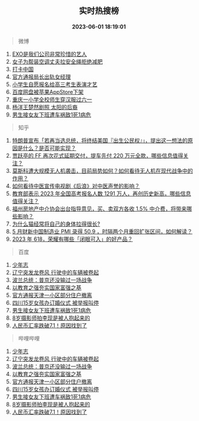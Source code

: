 <div align="center"><h2>实时热搜榜</h2><h4>2023-06-01 18:19:01</h4></div>

> 微博  

1. [EXO是我们公司非常珍惜的艺人](https://s.weibo.com/weibo?q=%23EXO%E6%98%AF%E6%88%91%E4%BB%AC%E5%85%AC%E5%8F%B8%E9%9D%9E%E5%B8%B8%E7%8F%8D%E6%83%9C%E7%9A%84%E8%89%BA%E4%BA%BA%23&t=31&band_rank=1&Refer=top)<br />
2. [女子为帮装空调丈夫拉安全绳拒绝减肥](https://s.weibo.com/weibo?q=%23%E5%A5%B3%E5%AD%90%E4%B8%BA%E5%B8%AE%E8%A3%85%E7%A9%BA%E8%B0%83%E4%B8%88%E5%A4%AB%E6%8B%89%E5%AE%89%E5%85%A8%E7%BB%B3%E6%8B%92%E7%BB%9D%E5%87%8F%E8%82%A5%23&t=31&band_rank=2&Refer=top)<br />
3. [打卡中国](https://s.weibo.com/weibo?q=%23%E6%89%93%E5%8D%A1%E4%B8%AD%E5%9B%BD%23&t=31&band_rank=3&Refer=top)<br />
4. [官方通报局长出轨女经理](https://s.weibo.com/weibo?q=%23%E5%AE%98%E6%96%B9%E9%80%9A%E6%8A%A5%E5%B1%80%E9%95%BF%E5%87%BA%E8%BD%A8%E5%A5%B3%E7%BB%8F%E7%90%86%23&t=31&band_rank=4&Refer=top)<br />
5. [小学生自愿报名给高三考生表演才艺](https://s.weibo.com/weibo?q=%23%E5%B0%8F%E5%AD%A6%E7%94%9F%E8%87%AA%E6%84%BF%E6%8A%A5%E5%90%8D%E7%BB%99%E9%AB%98%E4%B8%89%E8%80%83%E7%94%9F%E8%A1%A8%E6%BC%94%E6%89%8D%E8%89%BA%23&t=31&band_rank=5&Refer=top)<br />
6. [百度网盘被苹果AppStore下架](https://s.weibo.com/weibo?q=%23%E7%99%BE%E5%BA%A6%E7%BD%91%E7%9B%98%E8%A2%AB%E8%8B%B9%E6%9E%9CAppStore%E4%B8%8B%E6%9E%B6%23&t=31&band_rank=6&Refer=top)<br />
7. [重庆一小学全校师生穿汉服过六一](https://s.weibo.com/weibo?q=%23%E9%87%8D%E5%BA%86%E4%B8%80%E5%B0%8F%E5%AD%A6%E5%85%A8%E6%A0%A1%E5%B8%88%E7%94%9F%E7%A9%BF%E6%B1%89%E6%9C%8D%E8%BF%87%E5%85%AD%E4%B8%80%23&t=31&band_rank=7&Refer=top)<br />
8. [杨洋王楚然剧照 太阳的后裔](https://s.weibo.com/weibo?q=%E6%9D%A8%E6%B4%8B%E7%8E%8B%E6%A5%9A%E7%84%B6%E5%89%A7%E7%85%A7%20%E5%A4%AA%E9%98%B3%E7%9A%84%E5%90%8E%E8%A3%94&t=31&band_rank=8&Refer=top)<br />
9. [男生接女友下班遭车祸致1死1病危](https://s.weibo.com/weibo?q=%23%E7%94%B7%E7%94%9F%E6%8E%A5%E5%A5%B3%E5%8F%8B%E4%B8%8B%E7%8F%AD%E9%81%AD%E8%BD%A6%E7%A5%B8%E8%87%B41%E6%AD%BB1%E7%97%85%E5%8D%B1%23&t=31&band_rank=9&Refer=top)<br />

> 知乎  

1. [特朗普宣布「若再当选总统，将终结美国『出生公民权』」，提出这一想法的原因是什么？是否可能实现？](https://www.zhihu.com/question/604042043)<br />
2. [贾跃亭的 FF 再次花式延期交付，提车先付 220 万元全款，哪些信息值得关注？](https://www.zhihu.com/question/604057913)<br />
3. [莫斯科遭大规模无人机袭击，目前局势如何？如何看待无人机在现代战争中的作用？](https://www.zhihu.com/question/604170757)<br />
4. [如何看待中医宣传电视剧《后浪》对中医声誉的影响？](https://www.zhihu.com/question/602238708)<br />
5. [教育部表示 2023 年全国高考报名人数 1291 万人，再创历史新高，哪些信息值得关注？](https://www.zhihu.com/question/604181829)<br />
6. [福州房地产中介协会出台指导意见，买、卖双方各收 1.5% 中介费，将带来哪些影响？](https://www.zhihu.com/question/604212660)<br />
7. [为什么猫经常将自己的身体拉得很长?](https://www.zhihu.com/question/588627524)<br />
8. [5 月财新中国制造业 PMI 录得 50.9 ，时隔两个月重回扩张区间，如何解读？](https://www.zhihu.com/question/604184178)<br />
9. [2023 年 618，荣耀有哪些「闭眼可入」的好产品？](https://www.zhihu.com/question/604174705)<br />

> 百度  

1. [少年志](https://www.baidu.com/s?wd=%E5%B0%91%E5%B9%B4%E5%BF%97&sa=fyb_news&rsv_dl=fyb_news)<br />
2. [辽宁突发龙卷风 行驶中的车辆被卷起](https://www.baidu.com/s?wd=%E8%BE%BD%E5%AE%81%E7%AA%81%E5%8F%91%E9%BE%99%E5%8D%B7%E9%A3%8E+%E8%A1%8C%E9%A9%B6%E4%B8%AD%E7%9A%84%E8%BD%A6%E8%BE%86%E8%A2%AB%E5%8D%B7%E8%B5%B7&sa=fyb_news&rsv_dl=fyb_news)<br />
3. [波兰总统：普京还没输过一场战争](https://www.baidu.com/s?wd=%E6%B3%A2%E5%85%B0%E6%80%BB%E7%BB%9F%EF%BC%9A%E6%99%AE%E4%BA%AC%E8%BF%98%E6%B2%A1%E8%BE%93%E8%BF%87%E4%B8%80%E5%9C%BA%E6%88%98%E4%BA%89&sa=fyb_news&rsv_dl=fyb_news)<br />
4. [以教育之强夯实国家富强之基](https://www.baidu.com/s?wd=%E4%BB%A5%E6%95%99%E8%82%B2%E4%B9%8B%E5%BC%BA%E5%A4%AF%E5%AE%9E%E5%9B%BD%E5%AE%B6%E5%AF%8C%E5%BC%BA%E4%B9%8B%E5%9F%BA&sa=fyb_news&rsv_dl=fyb_news)<br />
5. [官方通报天津一小区部分住户撤离](https://www.baidu.com/s?wd=%E5%AE%98%E6%96%B9%E9%80%9A%E6%8A%A5%E5%A4%A9%E6%B4%A5%E4%B8%80%E5%B0%8F%E5%8C%BA%E9%83%A8%E5%88%86%E4%BD%8F%E6%88%B7%E6%92%A4%E7%A6%BB&sa=fyb_news&rsv_dl=fyb_news)<br />
6. [四川15岁女孩办订婚仪式 被举报叫停](https://www.baidu.com/s?wd=%E5%9B%9B%E5%B7%9D15%E5%B2%81%E5%A5%B3%E5%AD%A9%E5%8A%9E%E8%AE%A2%E5%A9%9A%E4%BB%AA%E5%BC%8F+%E8%A2%AB%E4%B8%BE%E6%8A%A5%E5%8F%AB%E5%81%9C&sa=fyb_news&rsv_dl=fyb_news)<br />
7. [男生接女友下班遭车祸致1死1病危](https://www.baidu.com/s?wd=%E7%94%B7%E7%94%9F%E6%8E%A5%E5%A5%B3%E5%8F%8B%E4%B8%8B%E7%8F%AD%E9%81%AD%E8%BD%A6%E7%A5%B8%E8%87%B41%E6%AD%BB1%E7%97%85%E5%8D%B1&sa=fyb_news&rsv_dl=fyb_news)<br />
8. [8岁摄影师拍李现是被人抱起来的](https://www.baidu.com/s?wd=8%E5%B2%81%E6%91%84%E5%BD%B1%E5%B8%88%E6%8B%8D%E6%9D%8E%E7%8E%B0%E6%98%AF%E8%A2%AB%E4%BA%BA%E6%8A%B1%E8%B5%B7%E6%9D%A5%E7%9A%84&sa=fyb_news&rsv_dl=fyb_news)<br />
9. [人民币汇率跌破7.1！原因找到了](https://www.baidu.com/s?wd=%E4%BA%BA%E6%B0%91%E5%B8%81%E6%B1%87%E7%8E%87%E8%B7%8C%E7%A0%B47.1%EF%BC%81%E5%8E%9F%E5%9B%A0%E6%89%BE%E5%88%B0%E4%BA%86&sa=fyb_news&rsv_dl=fyb_news)<br />

> 哔哩哔哩  

1. [少年志](https://www.baidu.com/s?wd=%E5%B0%91%E5%B9%B4%E5%BF%97&sa=fyb_news&rsv_dl=fyb_news)<br />
2. [辽宁突发龙卷风 行驶中的车辆被卷起](https://www.baidu.com/s?wd=%E8%BE%BD%E5%AE%81%E7%AA%81%E5%8F%91%E9%BE%99%E5%8D%B7%E9%A3%8E+%E8%A1%8C%E9%A9%B6%E4%B8%AD%E7%9A%84%E8%BD%A6%E8%BE%86%E8%A2%AB%E5%8D%B7%E8%B5%B7&sa=fyb_news&rsv_dl=fyb_news)<br />
3. [波兰总统：普京还没输过一场战争](https://www.baidu.com/s?wd=%E6%B3%A2%E5%85%B0%E6%80%BB%E7%BB%9F%EF%BC%9A%E6%99%AE%E4%BA%AC%E8%BF%98%E6%B2%A1%E8%BE%93%E8%BF%87%E4%B8%80%E5%9C%BA%E6%88%98%E4%BA%89&sa=fyb_news&rsv_dl=fyb_news)<br />
4. [以教育之强夯实国家富强之基](https://www.baidu.com/s?wd=%E4%BB%A5%E6%95%99%E8%82%B2%E4%B9%8B%E5%BC%BA%E5%A4%AF%E5%AE%9E%E5%9B%BD%E5%AE%B6%E5%AF%8C%E5%BC%BA%E4%B9%8B%E5%9F%BA&sa=fyb_news&rsv_dl=fyb_news)<br />
5. [官方通报天津一小区部分住户撤离](https://www.baidu.com/s?wd=%E5%AE%98%E6%96%B9%E9%80%9A%E6%8A%A5%E5%A4%A9%E6%B4%A5%E4%B8%80%E5%B0%8F%E5%8C%BA%E9%83%A8%E5%88%86%E4%BD%8F%E6%88%B7%E6%92%A4%E7%A6%BB&sa=fyb_news&rsv_dl=fyb_news)<br />
6. [四川15岁女孩办订婚仪式 被举报叫停](https://www.baidu.com/s?wd=%E5%9B%9B%E5%B7%9D15%E5%B2%81%E5%A5%B3%E5%AD%A9%E5%8A%9E%E8%AE%A2%E5%A9%9A%E4%BB%AA%E5%BC%8F+%E8%A2%AB%E4%B8%BE%E6%8A%A5%E5%8F%AB%E5%81%9C&sa=fyb_news&rsv_dl=fyb_news)<br />
7. [男生接女友下班遭车祸致1死1病危](https://www.baidu.com/s?wd=%E7%94%B7%E7%94%9F%E6%8E%A5%E5%A5%B3%E5%8F%8B%E4%B8%8B%E7%8F%AD%E9%81%AD%E8%BD%A6%E7%A5%B8%E8%87%B41%E6%AD%BB1%E7%97%85%E5%8D%B1&sa=fyb_news&rsv_dl=fyb_news)<br />
8. [8岁摄影师拍李现是被人抱起来的](https://www.baidu.com/s?wd=8%E5%B2%81%E6%91%84%E5%BD%B1%E5%B8%88%E6%8B%8D%E6%9D%8E%E7%8E%B0%E6%98%AF%E8%A2%AB%E4%BA%BA%E6%8A%B1%E8%B5%B7%E6%9D%A5%E7%9A%84&sa=fyb_news&rsv_dl=fyb_news)<br />
9. [人民币汇率跌破7.1！原因找到了](https://www.baidu.com/s?wd=%E4%BA%BA%E6%B0%91%E5%B8%81%E6%B1%87%E7%8E%87%E8%B7%8C%E7%A0%B47.1%EF%BC%81%E5%8E%9F%E5%9B%A0%E6%89%BE%E5%88%B0%E4%BA%86&sa=fyb_news&rsv_dl=fyb_news)<br />
